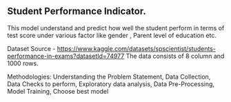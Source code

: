 ## Student Performance Indicator.
This model understand and predict how well the student perform in terms of test score under various factor like gender , Parent level of education etc.

Dataset Source - https://www.kaggle.com/datasets/spscientist/students-performance-in-exams?datasetId=74977
The data consists of 8 column and 1000 rows.

Methodologies:
Understanding the Problem Statement, 
Data Collection, 
Data Checks to perform, 
Exploratory data analysis, 
Data Pre-Processing, 
Model Training, 
Choose best model

